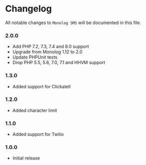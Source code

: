 # Changelog

All notable changes to `Monolog SMS` will be documented in this file.

### 2.0.0
- Add PHP 7.2, 7.3, 7.4 and 8.0 support
- Upgrade from Monolog 1.12 to 2.0
- Update PHPUnit tests
- Drop PHP 5.5, 5.6, 7.0, 7.1 and HHVM support

### 1.3.0
- Added support for Clickatell

### 1.2.0
- Added character limit

### 1.1.0
- Added support for Twilio

### 1.0.0
- Initial release
